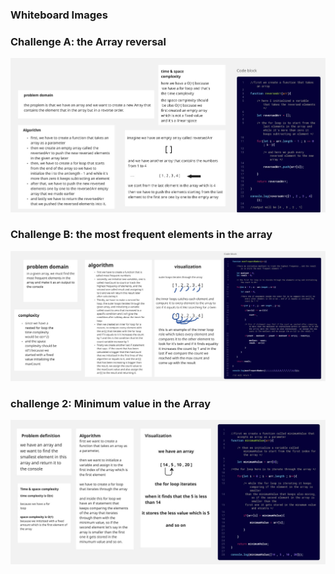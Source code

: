 ### Whiteboard Images

### Challenge A: the Array reversal

![Array revesal whiteboard](reversed_Array.jpg)


### Challenge B: the most frequent elements in the array 

![Most frequent element in the array](mostFrequentNumber-updated.jpg)

### challenge 2: Minimum value in the Array

![Minimum-Value](minimum-element-edited.jpg)
